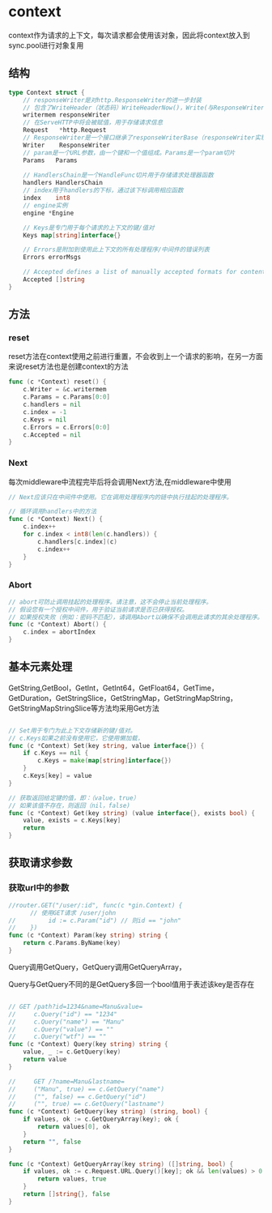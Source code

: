 # context

context作为请求的上下文，每次请求都会使用该对象，因此将context放入到sync.pool进行对象复用

## 结构

```go
type Context struct {
    // responseWriter是对http.ResponseWriter的进一步封装
    // 包含了WriteHeader（状态码）WriteHeaderNow()，Write(与ResponseWriter一样，添加了写入状态码操作)
    writermem responseWriter
    // 在ServeHTTP中将会被赋值，用于存储请求信息
    Request   *http.Request
    // ResponseWriter是一个接口继承了responseWriterBase（responseWriter实现了该接口）
	Writer    ResponseWriter
    // param是一个URL参数，由一个键和一个值组成。Params是一个param切片
    Params   Params
    
    // HandlersChain是一个HandleFunc切片用于存储请求处理器函数
    handlers HandlersChain
    // index用于handlers的下标，通过该下标调用相应函数
    index    int8
    // engine实例
	engine *Engine

	// Keys是专门用于每个请求的上下文的键/值对
	Keys map[string]interface{}

	// Errors是附加到使用此上下文的所有处理程序/中间件的错误列表
	Errors errorMsgs

	// Accepted defines a list of manually accepted formats for content negotiation.
	Accepted []string
}

```

## 方法

### reset

reset方法在context使用之前进行重置，不会收到上一个请求的影响，在另一方面来说reset方法也是创建context的方法
```go
func (c *Context) reset() {
	c.Writer = &c.writermem
	c.Params = c.Params[0:0]
	c.handlers = nil
	c.index = -1
	c.Keys = nil
	c.Errors = c.Errors[0:0]
	c.Accepted = nil
}
```

### Next
每次middleware中流程完毕后将会调用Next方法,在middleware中使用

```go
// Next应该只在中间件中使用。它在调用处理程序内的链中执行挂起的处理程序。

// 循环调用handlers中的方法
func (c *Context) Next() {
	c.index++
	for c.index < int8(len(c.handlers)) {
		c.handlers[c.index](c)
		c.index++
	}
}
```

### Abort
```go
// abort可防止调用挂起的处理程序。请注意，这不会停止当前处理程序。
// 假设您有一个授权中间件，用于验证当前请求是否已获得授权。
// 如果授权失败（例如：密码不匹配），请调用Abort以确保不会调用此请求的其余处理程序。
func (c *Context) Abort() {
	c.index = abortIndex
}
```

## 基本元素处理

GetString,GetBool，GetInt，GetInt64，GetFloat64，GetTime，GetDuration，GetStringSlice，GetStringMap，GetStringMapString，GetStringMapStringSlice等方法均采用Get方法

```go

// Set用于专门为此上下文存储新的键/值对。
// c.Keys如果之前没有使用它，它使用懒加载，
func (c *Context) Set(key string, value interface{}) {
	if c.Keys == nil {
		c.Keys = make(map[string]interface{})
	}
	c.Keys[key] = value
}

// 获取返回给定键的值，即：（value，true）
// 如果该值不存在，则返回（nil，false)
func (c *Context) Get(key string) (value interface{}, exists bool) {
	value, exists = c.Keys[key]
	return
}

```

## 获取请求参数

### 获取url中的参数

```go
//router.GET("/user/:id", func(c *gin.Context) {
      // 使用GET请求 /user/john
//         id := c.Param("id") // 则id == "john"
//    })
func (c *Context) Param(key string) string {
	return c.Params.ByName(key)
}
```

Query调用GetQuery，GetQuery调用GetQueryArray，

Query与GetQuery不同的是GetQuery多回一个bool值用于表述该key是否存在


```go

// GET /path?id=1234&name=Manu&value=
// 	   c.Query("id") == "1234"
// 	   c.Query("name") == "Manu"
// 	   c.Query("value") == ""
// 	   c.Query("wtf") == ""
func (c *Context) Query(key string) string {
	value, _ := c.GetQuery(key)
	return value
}

//     GET /?name=Manu&lastname=
//     ("Manu", true) == c.GetQuery("name")
//     ("", false) == c.GetQuery("id")
//     ("", true) == c.GetQuery("lastname")
func (c *Context) GetQuery(key string) (string, bool) {
	if values, ok := c.GetQueryArray(key); ok {
		return values[0], ok
	}
	return "", false
}

func (c *Context) GetQueryArray(key string) ([]string, bool) {
	if values, ok := c.Request.URL.Query()[key]; ok && len(values) > 0 {
		return values, true
	}
	return []string{}, false
}
```